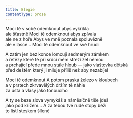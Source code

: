 ```yaml
---
title: Elegie
contentType: prose
---
```


<section>

Moci tě v sobě odemknout abys vykřikla  
ale šťastně Moci tě odemknout abys zpívala  
ale ne z hoře Abys ve mně poznala spoluvězně  
ale v lásce… Moci tě odemknout ve své hrudi

A zatím jen bez konce lomcuji sedmerým zámkem  
a řetězy které tě při srdci mém střeží žel němou  
a prchající přede mnou stále hloub — jako vlaštovka dětská  
před deštěm který ji miluje příliš než aby nezabíjel

Moci tě odemknout A potom praská železo v kloubech  
a v prstech zkrvavělých držím tě náhle  
za ústa a vlasy jako tonoucího

A ty se beze slova vymykáš a náměsíčně tiše jdeš  
jako pod křížem… A za tebou tvé rudé stopy běží  
to listí steskem šílené

</section>
